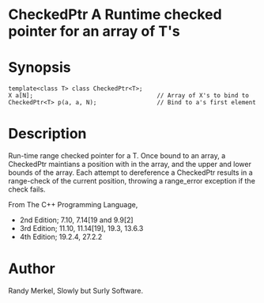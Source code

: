 # CheckedPtr<T> A Runtime checked pointer for an array of T's

# Synopsis

    template<class T> class CheckedPtr<T>;
    X a[N];                                   // Array of X's to bind to
    CheckedPtr<T> p(a, a, N);                 // Bind to a's first element

# Description

Run-time range checked pointer for a T. Once bound to an array, a 
CheckedPtr<T> maintians a position with in the array, and the upper and lower 
bounds of the array. Each attempt to dereference a CheckedPtr<T> results in a
range-check of the current position, throwing a range_error exception if the 
check fails.

From The C++ Programming Language, 
- 2nd Edition; 7.10, 7.14[19 and 9.9[2]
- 3rd Edition; 11.10, 11.14[19], 19.3, 13.6.3
- 4th Edition; 19.2.4, 27.2.2

# Author

Randy Merkel, 
Slowly but Surly Software.
